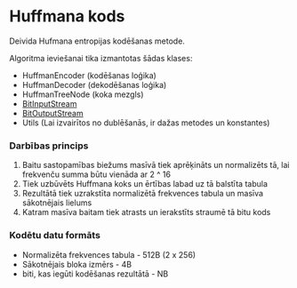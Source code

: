 # Huffmana kods
Deivida Hufmana entropijas kodēšanas metode.

Algoritma ieviešanai tika izmantotas šādas klases:
- HuffmanEncoder (kodēšanas loģika)
- HuffmanDecoder (dekodēšanas loģika)
- HuffmanTreeNode (koka mezgls)
- [BitInputStream](./BitStreams_LV.md)
- [BitOutputStream](./BitStreams_LV.md)
- Utils (Lai izvairītos no dublēšanās, ir dažas metodes un konstantes)

### Darbības princips
1) Baitu sastopamības biežums masīvā tiek aprēķināts un normalizēts tā, lai frekvenču summa būtu vienāda ar 2 ^ 16
2) Tiek uzbūvēts Huffmana koks un ērtības labad uz tā balstīta tabula
3) Rezultātā tiek uzrakstīta normalizētā frekvences tabula un masīva sākotnējais lielums
4) Katram masīva baitam tiek atrasts un ierakstīts straumē tā bitu kods

### Kodētu datu formāts
- Normalizēta frekvences tabula - 512B (2 x 256)
- Sākotnējais bloka izmērs - 4B
- biti, kas iegūti kodēšanas rezultātā - NB